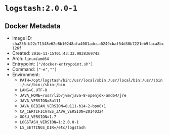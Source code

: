 # `logstash:2.0.0-1`

## Docker Metadata

- Image ID: `sha256:b22c71348e62e8b10248afa4081adcca0249cbaf54d30b7221eb9faca8bc126f`
- Created: `2016-11-15T01:43:32.983836974Z`
- Arch: `linux`/`amd64`
- Entrypoint: `["/docker-entrypoint.sh"]`
- Command: `["-e",""]`
- Environment:
  - `PATH=/opt/logstash/bin:/usr/local/sbin:/usr/local/bin:/usr/sbin:/usr/bin:/sbin:/bin`
  - `LANG=C.UTF-8`
  - `JAVA_HOME=/usr/lib/jvm/java-8-openjdk-amd64/jre`
  - `JAVA_VERSION=8u111`
  - `JAVA_DEBIAN_VERSION=8u111-b14-2~bpo8+1`
  - `CA_CERTIFICATES_JAVA_VERSION=20140324`
  - `GOSU_VERSION=1.7`
  - `LOGSTASH_VERSION=1:2.0.0-1`
  - `LS_SETTINGS_DIR=/etc/logstash`
